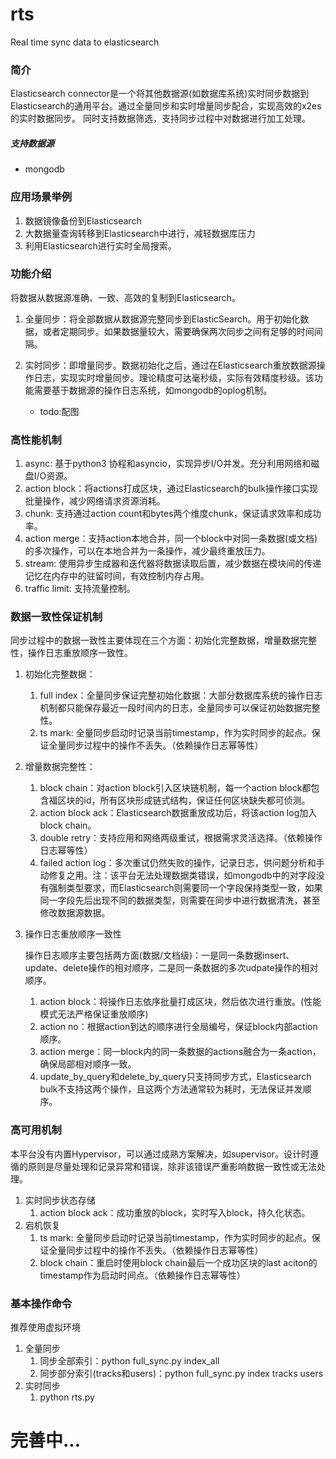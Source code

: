 # rts
Real time sync data to elasticsearch

### 简介
Elasticsearch connector是一个将其他数据源(如数据库系统)实时同步数据到Elasticsearch的通用平台。通过全量同步和实时增量同步配合，实现高效的x2es的实时数据同步。
同时支持数据筛选，支持同步过程中对数据进行加工处理。

##### 支持数据源
- mongodb

### 应用场景举例
1. 数据镜像备份到Elasticsearch
2. 大数据量查询转移到Elasticsearch中进行，减轻数据库压力
3. 利用Elasticsearch进行实时全局搜索。


### 功能介绍
将数据从数据源准确、一致、高效的复制到Elasticsearch。
1. 全量同步：将全部数据从数据源完整同步到ElasticSearch。用于初始化数据，或者定期同步。如果数据量较大，需要确保两次同步之间有足够的时间间隔。
2. 实时同步：即增量同步。数据初始化之后，通过在Elasticsearch重放数据源操作日志，实现实时增量同步。理论精度可达毫秒级，实际有效精度秒级。该功能需要基于数据源的操作日志系统，如mongodb的oplog机制。

    - todo:配图
    
### 高性能机制
1. async: 基于python3 协程和asyncio，实现异步I/O并发。充分利用网络和磁盘I/O资源。
2. action block：将actions打成区块，通过Elasticsearch的bulk操作接口实现批量操作，减少网络请求资源消耗。
3. chunk: 支持通过action count和bytes两个维度chunk，保证请求效率和成功率。
4. action merge：支持action本地合并，同一个block中对同一条数据(或文档)的多次操作，可以在本地合并为一条操作，减少最终重放压力。
5. stream: 使用异步生成器和迭代器将数据读取后置，减少数据在模块间的传递记忆在内存中的驻留时间，有效控制内存占用。
6. traffic limit: 支持流量控制。

### 数据一致性保证机制
同步过程中的数据一致性主要体现在三个方面：初始化完整数据，增量数据完整性，操作日志重放顺序一致性。
1. 初始化完整数据：
    1. full index：全量同步保证完整初始化数据：大部分数据库系统的操作日志机制都只能保存最近一段时间内的日志，全量同步可以保证初始数据完整性。
    2. ts mark: 全量同步启动时记录当前timestamp，作为实时同步的起点。保证全量同步过程中的操作不丢失。（依赖操作日志幂等性）
2. 增量数据完整性：
    1. block chain：对action block引入区块链机制，每一个action block都包含福区块的id，所有区块形成链式结构，保证任何区块缺失都可侦测。
    2. action block ack：Elasticsearch数据重放成功后，将该action log加入block chain。
    3. double retry：支持应用和网络两级重试，根据需求灵活选择。（依赖操作日志幂等性）
    4. failed action log：多次重试仍然失败的操作，记录日志，供问题分析和手动修复之用。注：该平台无法处理数据类错误，如mongodb中的对字段没有强制类型要求，而Elasticsearch则需要同一个字段保持类型一致，如果同一字段先后出现不同的数据类型，则需要在同步中进行数据清洗，甚至修改数据源数据。
3. 操作日志重放顺序一致性
    
   操作日志顺序主要包括两方面(数据/文档级)：一是同一条数据insert、update、delete操作的相对顺序，二是同一条数据的多次udpate操作的相对顺序。
    1. action block：将操作日志依序批量打成区块，然后依次进行重放。(性能模式无法严格保证重放顺序)
    2. action no：根据action到达的顺序进行全局编号，保证block内部action顺序。
    3. action merge：同一block内的同一条数据的actions融合为一条action，确保局部相对顺序一致。
    4. update_by_query和delete_by_query只支持同步方式，Elasticsearch bulk不支持这两个操作，且这两个方法通常较为耗时，无法保证并发顺序。

### 高可用机制
本平台没有内置Hypervisor，可以通过成熟方案解决，如supervisor。设计时遵循的原则是尽量处理和记录异常和错误，除非该错误严重影响数据一致性或无法处理。
1. 实时同步状态存储
    1. action block ack：成功重放的block，实时写入block，持久化状态。
2. 宕机恢复
    1. ts mark: 全量同步启动时记录当前timestamp，作为实时同步的起点。保证全量同步过程中的操作不丢失。（依赖操作日志幂等性）
    2. block chain：重启时使用block chain最后一个成功区块的last aciton的timestamp作为启动时间点。（依赖操作日志幂等性）
    
    
### 基本操作命令
推荐使用虚拟环境
1. 全量同步
    1. 同步全部索引：python full_sync.py index_all
    2. 同步部分索引(tracks和users)：python full_sync.py index tracks users
2. 实时同步
    1. python rts.py
    
    
    
# 完善中...
    


